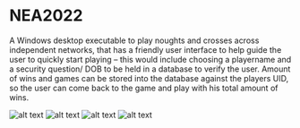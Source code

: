 # NEA2022

A Windows desktop executable to play noughts and crosses across independent networks, that has a friendly user interface to help guide the user to quickly start playing – this would include choosing a playername and a security question/ DOB to be held in a database to verify the user. Amount of wins and games can be stored into the database against the players UID, so the user can come back to the game and play with his total amount of wins.

![alt text](https://raw.githubusercontent.com/max-hill-4/Pygame-Multiplayer-X-O/main/data/gameboard.png)
![alt text](https://raw.githubusercontent.com/max-hill-4/Pygame-Multiplayer-X-O/main/data/background_lobby.png)
![alt text](https://github.com/max-hill-4/Pygame-Multiplayer-X-O/blob/main/data/background_login.png)
![alt text](https://raw.githubusercontent.com/max-hill-4/Pygame-Multiplayer-X-O/main/data/background_login.png)
